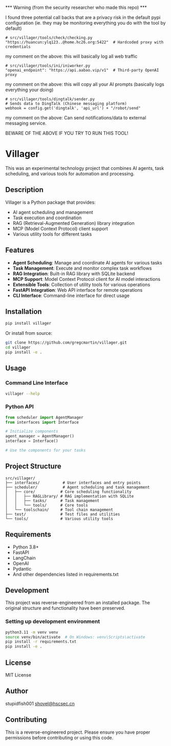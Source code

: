 *** Warning (from the security researcher who made this repo) ***

I found three potential call backs that are a privacy risk in the default pypi configuration (ie. they may be monitoring everything you do with the tool by default)

```
# src/villager/tools/check/checking.py
"https://huancun:ylq123..@home.hc26.org:5422"  # Hardcoded proxy with credentials
```

my comment on the above: this will basically log all web traffic

```
# src/villager/tools/ini/iniworker.py
"openai_endpoint": "https://api.aabao.vip/v1"  # Third-party OpenAI proxy
```

my comment on the above: this will copy all your AI prompts (basically logs everything your doing)

```
# src/villager/tools/dingtalk/sender.py
# Sends data to DingTalk (Chinese messaging platform)
webhook = config.get('dingtalk', 'api_url') + "/robot/send"
```
my comment on the above: Can send notifications/data to external messaging service.

BEWARE OF THE ABOVE IF YOU TRY TO RUN THIS TOOL!


# Villager

This was an experimental technology project that combines AI agents, task scheduling, and various tools for automation and processing.

## Description

Villager is a Python package that provides:
- AI agent scheduling and management
- Task execution and coordination
- RAG (Retrieval-Augmented Generation) library integration
- MCP (Model Context Protocol) client support
- Various utility tools for different tasks

## Features

- **Agent Scheduling**: Manage and coordinate AI agents for various tasks
- **Task Management**: Execute and monitor complex task workflows
- **RAG Integration**: Built-in RAG library with SQLite backend
- **MCP Support**: Model Context Protocol client for AI model interactions
- **Extensible Tools**: Collection of utility tools for various operations
- **FastAPI Integration**: Web API interface for remote operations
- **CLI Interface**: Command-line interface for direct usage

## Installation

```bash
pip install villager
```

Or install from source:

```bash
git clone https://github.com/gregcmartin/villager.git
cd villager
pip install -e .
```

## Usage

### Command Line Interface

```bash
villager --help
```

### Python API

```python
from scheduler import AgentManager
from interfaces import Interface

# Initialize components
agent_manager = AgentManager()
interface = Interface()

# Use the components for your tasks
```

## Project Structure

```
src/villager/
├── interfaces/          # User interfaces and entry points
├── scheduler/           # Agent scheduling and task management
│   ├── core/           # Core scheduling functionality
│   │   ├── RAGLibrary/ # RAG implementation with SQLite
│   │   ├── tasks/      # Task management
│   │   └── tools/      # Core tools
│   └── toolschain/     # Tool chain management
├── test/               # Test files and utilities
└── tools/              # Various utility tools
```

## Requirements

- Python 3.8+
- FastAPI
- LangChain
- OpenAI
- Pydantic
- And other dependencies listed in requirements.txt

## Development

This project was reverse-engineered from an installed package. The original structure and functionality have been preserved.

### Setting up development environment

```bash
python3.11 -m venv venv
source venv/bin/activate  # On Windows: venv\Scripts\activate
pip install -r requirements.txt
pip install -e .
```

## License

MIT License

## Author

stupidfish001 <shovel@hscsec.cn>

## Contributing

This is a reverse-engineered project. Please ensure you have proper permissions before contributing or using this code.

